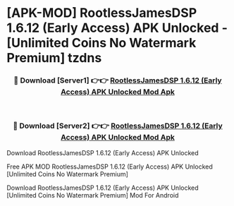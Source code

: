 # [APK-MOD] RootlessJamesDSP 1.6.12 (Early Access) APK Unlocked - [Unlimited Coins No Watermark Premium] tzdns



<div align="center">
<h3>🔴 Download [Server1] 👉👉 <a href="https://momento.my/?title=RootlessJamesDSP_1.6.12_(Early_Access)_APK_Unlocked">RootlessJamesDSP 1.6.12 (Early Access) APK Unlocked Mod Apk</a></h3><br>

<h3>🔴 Download [Server2] 👉👉 <a href="https://momento.my/?title=RootlessJamesDSP_1.6.12_(Early_Access)_APK_Unlocked">RootlessJamesDSP 1.6.12 (Early Access) APK Unlocked Mod Apk</a></h3>
</div>



Download RootlessJamesDSP 1.6.12 (Early Access) APK Unlocked 

Free APK MOD RootlessJamesDSP 1.6.12 (Early Access) APK Unlocked [Unlimited Coins No Watermark Premium]

Download RootlessJamesDSP 1.6.12 (Early Access) APK Unlocked [Unlimited Coins No Watermark Premium] Mod For Android

